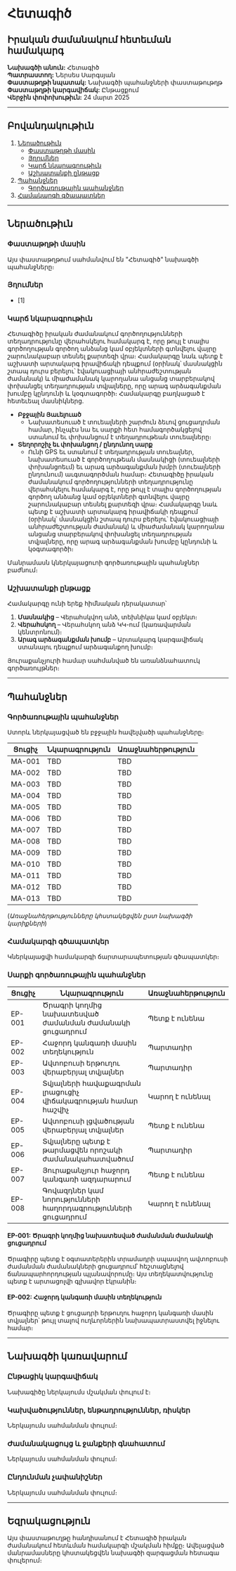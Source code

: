 # Հետագիծ

## Իրական ժամանակում հետեւման համակարգ
**Նախագծի անուն:** Հետագիծ  
**Պատրաստող:** Ներսես Սարգսյան  
**Փաստաթղթի նպատակ:** Նախագծի պահանջների փաստաթութղթ  
**Փաստաթղթի կարգավիճակ:** Ընթացքում  
**Վերջին փոփոխութիւն:** 24 մարտ 2025  

---

## Բովանդակութիւն
1. [Ներածութիւն](#ներածութիւն)
   - [Փաստաթղթի մասին](#փաստաթղթի-մասին)
   - [Յղումներ](#յղումներ)
   - [Կարճ նկարագրութիւն](#կարճ-նկարագրութիւն)
   - [Աշխատանքի ընթացք](#աշխատանքի-ընթացք)
2. [Պահանջներ](#պահանջներ)
   - [Գործառութային պահանջներ](#գործառութային-պահանջներ)
3. [Համակարգի գծապատկեր](#համակարգի-գծապատկեր)

---

## Ներածութիւն

### Փաստաթղթի մասին
Այս փաստաթղթում սահմանվում են "Հետագիծ" նախագծի պահանջները։

### Յղումներ
- [1]

### Կարճ նկարագրութիւն
Հետագիծը իրական ժամանակում գործողությունների տեղադրությունը վերահսկելու համակարգ է, որը թույլ է տալիս գործողության գործող անձանց կամ օբյեկտների գտնվելու վայրը շարունակաբար տեսնել քարտեզի վրա։ Համակարգը նաև պետք է աշխատի արտակարգ իրավիճակի դեպքում (օրինակ՝ մասնակցին շտապ դուրս բերելու՝ էվակուացիայի անհրաժեշտության ժամանակ) և միաժամանակ կարողանա անցանց տարբերակով փոխանցել տեղադրության տվյալները, որը արագ արձագանքման խումբը կընդունի և կօգտագործի։
Համակարգը բաղկացած է հետեւեալ մասնիկներց․

- **Բջջային Յաւելուած**
  - Նախատեսուած է տուեալների շարժուն ձեւով ցուցադրման համար, ինչպէս նա եւ սարքի հետ համագործակցելով ստանում եւ փոխանցում է տեղադրութեան տուեալները։
- **Տեղորոշիչ եւ փոխանցող / ընդունող սարք**
  - Ունի GPS եւ ստանում է տեղադրության տուեալներ, նախատեսուած է գործողութեան մասնակիցի (տուեալների փոխանցոեւմ) եւ արագ արձագանքման խմբի (տուեալների ընդունում) աւգտագործման համար։
Հետագիծը իրական ժամանակում գործողությունների տեղադրությունը վերահսկելու համակարգ է, որը թույլ է տալիս գործողության գործող անձանց կամ օբյեկտների գտնվելու վայրը շարունակաբար տեսնել քարտեզի վրա։ Համակարգը նաև պետք է աշխատի արտակարգ իրավիճակի դեպքում (օրինակ՝ մասնակցին շտապ դուրս բերելու՝ էվակուացիայի անհրաժեշտության ժամանակ) և միաժամանակ կարողանա անցանց տարբերակով փոխանցել տեղադրության 
տվյալները, որը արագ արձագանքման խումբը կընդունի և կօգտագործի։
          
Մանրամասն կներկայացուոի գործառութային պահանջներ բաժնում։

### Աշխատանքի ընթացք
Համակարգը ունի երեք հիմնական դերակատար՝
1. **Մասնակից** – Վերահսկվող անձ, տեխնիկա կամ օբյեկտ։
2. **Վերահսկող** – Վերահսկող անձ ԿԿ-ում (կառավարման կենտրոնում)։
3. **Արագ արձագանքման խումբ** – Արտակարգ կարգավիճակ ստանալու դեպքում արձագանքող խումբ։

Յուրաքանչյուրի համար սահմանված են առանձնահատուկ գործառույթներ։

---

## Պահանջներ

### Գործառութային պահանջներ
Ստորև ներկայացված են բջջային հավելվածի պահանջները։

| Ցուցիչ | Նկարագրություն | Առաջնահերթություն |
|--------|--------------|----------------|
| MA-001 | TBD | TBD |
| MA-002 | TBD | TBD |
| MA-003 | TBD | TBD |
| MA-004 | TBD | TBD |
| MA-005 | TBD | TBD |
| MA-006 | TBD | TBD |
| MA-007 | TBD | TBD |
| MA-008 | TBD | TBD |
| MA-009 | TBD | TBD |
| MA-010 | TBD | TBD |
| MA-011 | TBD | TBD |
| MA-012 | TBD | TBD |
| MA-013 | TBD | TBD |

(*Առաջնահերթությունները կհստակեցվեն ըստ նախագծի կարիքների*)

### Համակարգի գծապատկեր
Կներկայացվի համակարգի ճարտարապետության գծապատկեր։

### Սարքի գործառութային պահանջներ

| Ցուցիչ | Նկարագրություն | Առաջնահերթություն |
|--------|--------------|----------------|
| EP-001 | Ծրագրի կողմից նախատեսված ժամանման ժամանակի ցուցադրում | Պետք է ունենա |
| EP-002 | Հաջորդ կանգառի մասին տեղեկություն | Պարտադիր |
| EP-003 | Ավտոբուսի երթուղու վերաբերյալ տվյալներ | Պարտադիր |
| EP-004 | Տվյալների հավաքագրման լրացուցիչ վիճակագրության համար հաշվիչ | Կարող է ունենալ |
| EP-005 | Ավտոբուսի լցվածության վերաբերյալ տվյալներ | Պետք է ունենա |
| EP-006 | Տվյալները պետք է թարմացվեն որոշակի ժամանակահատվածում | Պարտադիր |
| EP-007 | Յուրաքանչյուր հաջորդ կանգառի ազդարարում | Պետք է ունենա |
| EP-008 | Գովազդներ կամ նորությունների հաղորդագրությունների ցուցադրում | Կարող է ունենալ |

#### EP-001: Ծրագրի կողմից նախատեսված ժամանման ժամանակի ցուցադրում
Ծրագիրը պետք է օգտատերերին տրամադրի սպասվող ավտոբուսի ժամանման ժամանակների ցուցադրում՝ հեշտացնելով ճանապարհորդության պլանավորումը։ Այս տեղեկատվությունը պետք է արտացոլվի գլխավոր էկրանին։

#### EP-002: Հաջորդ կանգառի մասին տեղեկություն
Ծրագիրը պետք է ցուցադրի երթուղու հաջորդ կանգառի մասին տվյալներ՝ թույլ տալով ուղևորներին նախապատրաստվել իջնելու համար։

---

## Նախագծի կառավարում

### Ընթացիկ կարգավիճակ
Նախագիծը ներկայումս մշակման փուլում է։

### Կախվածություններ, ենթադրություններ, ռիսկեր
Ներկայումս սահմանման փուլում։

### Ժամանակացույց և ջանքերի գնահատում
Ներկայումս սահմանման փուլում։

### Ընդունման չափանիշներ
Ներկայումս սահմանման փուլում։

---

## Եզրակացություն
Այս փաստաթուղթը հանդիսանում է Հետագիծ իրական ժամանակում հետևման համակարգի մշակման հիմքը։ Ավելացված մանրամասները կհստակեցվեն նախագծի զարգացման հետագա փուլերում։
